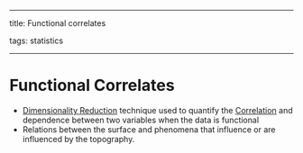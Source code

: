 
---

title: Functional correlates

tags: statistics

---

# Functional Correlates
- [Dimensionality Reduction](Dimensionality%20Reduction.md) technique used to quantify the [Correlation](Correlation.md) and dependence between two variables when the data is functional
- Relations between the surface and phenomena that influence or are influenced by the topography.










